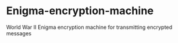 # Enigma-encryption-machine
World War II Enigma encryption machine for transmitting encrypted messages

